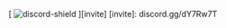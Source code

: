 [discord-shield]: https://discordapp.com/api/guilds/534720067720445953/widget.png
[ ![discord-shield][] ][invite]
[invite]: discord.gg/dY7Rw7T
